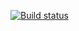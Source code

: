 [![Build status](https://ci.appveyor.com/api/projects/status/8p0mydv4c0r1iihv?svg=true)](https://ci.appveyor.com/project/solarlime/ajs-homework-9-1)
